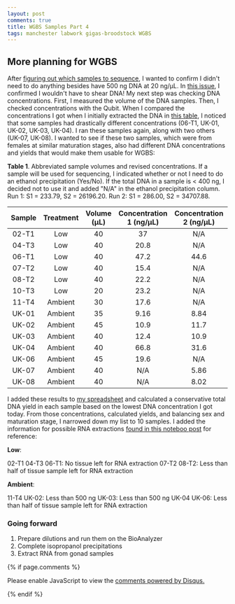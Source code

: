 ```yaml
---
layout: post
comments: true
title: WGBS Samples Part 4
tags: manchester labwork gigas-broodstock WGBS
---
```


## More planning for WGBS

After [figuring out which samples to sequence](https://yaaminiv.github.io/WGBS-Samples-Part3/), I wanted to confirm I didn't need to do anything besides have 500 ng DNA at 20 ng/µL. In [this issue](https://github.com/RobertsLab/resources/issues/971), I confirmed I wouldn't have to shear DNA! My next step was checking DNA concentrations. First, I measured the volume of the DNA samples. Then, I checked concentrations with the Qubit. When I compared the concentrations I got when I initially extracted the DNA in [this table](https://github.com/RobertsLab/project-oyster-oa/blob/master/data/Manchester/2018-10-09-Broodstock-DNA-Extractions/2018-10-09-DNA-Extraction-Results.csv), I noticed that some samples had drastically different concentrations (06-T1, UK-01, UK-02, UK-03, UK-04). I ran these samples again, along with two others (UK-07, UK-08). I wanted to see if these two samples, which were from females at similar maturation stages, also had different DNA concentrations and yields that would make them usable for WGBS:

**Table 1**. Abbreviated sample volumes and revised concentrations. If a sample will be used for sequencing, I indicated whether or not I need to do an ethanol precipitation (Yes/No). If the total DNA in a sample is < 400 ng, I decided not to use it and added "N/A" in the ethanol precipitation column. Run 1: S1 = 233.79, S2 = 26196.20. Run 2: S1 = 286.00, S2 = 34707.88.

| **Sample** | **Treatment** | **Volume (µL)** | **Concentration 1 (ng/µL)** | **Concentration 2 (ng/µL)** | **Ethanol Precipitation?** |
|:----------:|:-------------:|:---------------:|:---------------------------:|:---------------------------:|:--------------------------:|
|    02-T1   |      Low      |        40       |              37             |             N/A             |             No             |
|    04-T3   |      Low      |        40       |             20.8            |             N/A             |             No             |
|    06-T1   |      Low      |        40       |             47.2            |             44.6            |             No             |
|    07-T2   |      Low      |        40       |             15.4            |             N/A             |             Yes            |
|    08-T2   |      Low      |        40       |             22.2            |             N/A             |             No             |
|    10-T3   |      Low      |        20       |             23.2            |             N/A             |             N/A            |
|    11-T4   |    Ambient    |        30       |             17.6            |             N/A             |             Yes            |
|    UK-01   |    Ambient    |        35       |             9.16            |             8.84            |             N/A            |
|    UK-02   |    Ambient    |        45       |             10.9            |             11.7            |             Yes            |
|    UK-03   |    Ambient    |        40       |             12.4            |             10.9            |             Yes            |
|    UK-04   |    Ambient    |        40       |             66.8            |             31.6            |             No             |
|    UK-06   |    Ambient    |        45       |             19.6            |             N/A             |             Yes            |
|    UK-07   |    Ambient    |        40       |             N/A             |             5.86            |             N/A            |
|    UK-08   |    Ambient    |        40       |             N/A             |             8.02            |             N/A            |

I added these results to [my spreadsheet](https://github.com/RobertsLab/project-oyster-oa/blob/master/data/Manchester/2018-10-09-Broodstock-DNA-Extractions/2018-10-09-DNA-Extraction-Results.csv) and calculated a conservative total DNA yield in each sample based on the lowest DNA concentration I got today. From those concentrations, calculated yields, and balancing sex and maturation stage, I narrowed down my list to 10 samples. I added the information for possible RNA extractions [found in this noteboo post](https://yaaminiv.github.io/WGBS-Samples-Part3/) for reference:

**Low**:

02-T1
04-T3
06-T1: No tissue left for RNA extraction
07-T2
08-T2: Less than half of tissue sample left for RNA extraction

**Ambient**:

11-T4
UK-02: Less than 500 ng
UK-03: Less than 500 ng
UK-04
UK-06: Less than half of tissue sample left for RNA extraction

### Going forward

1. Prepare dilutions and run them on the BioAnalyzer
2. Complete isopropanol precipitations
3. Extract RNA from gonad samples

{% if page.comments %}

<div id="disqus_thread"></div>
<script>

/**
*  RECOMMENDED CONFIGURATION VARIABLES: EDIT AND UNCOMMENT THE SECTION BELOW TO INSERT DYNAMIC VALUES FROM YOUR PLATFORM OR CMS.
*  LEARN WHY DEFINING THESE VARIABLES IS IMPORTANT: https://disqus.com/admin/universalcode/#configuration-variables*/
/*
var disqus_config = function () {
this.page.url = PAGE_URL;  // Replace PAGE_URL with your page's canonical URL variable
this.page.identifier = PAGE_IDENTIFIER; // Replace PAGE_IDENTIFIER with your page's unique identifier variable
};
*/
(function() { // DON'T EDIT BELOW THIS LINE
var d = document, s = d.createElement('script');
s.src = 'https://the-responsible-grad-student.disqus.com/embed.js';
s.setAttribute('data-timestamp', +new Date());
(d.head || d.body).appendChild(s);
})();
</script>
<noscript>Please enable JavaScript to view the <a href="https://disqus.com/?ref_noscript">comments powered by Disqus.</a></noscript>

{% endif %}

<script id="dsq-count-scr" src="//the-responsible-grad-student.disqus.com/count.js" async></script>
